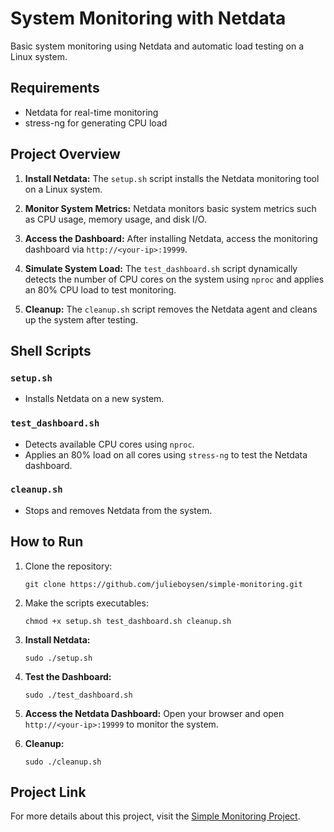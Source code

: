 # System Monitoring with Netdata

Basic system monitoring using Netdata and automatic load testing on a Linux system.

## Requirements

- Netdata for real-time monitoring
- stress-ng for generating CPU load

## Project Overview

1. **Install Netdata:**
   The `setup.sh` script installs the Netdata monitoring tool on a Linux system.

2. **Monitor System Metrics:**
   Netdata monitors basic system metrics such as CPU usage, memory usage, and disk I/O.

3. **Access the Dashboard:**
   After installing Netdata, access the monitoring dashboard via `http://<your-ip>:19999`.

4. **Simulate System Load:**
   The `test_dashboard.sh` script dynamically detects the number of CPU cores on the system using `nproc` and applies an 80% CPU load to test monitoring.

5. **Cleanup:**
   The `cleanup.sh` script removes the Netdata agent and cleans up the system after testing.

## Shell Scripts

### `setup.sh`

- Installs Netdata on a new system.

### `test_dashboard.sh`

- Detects available CPU cores using `nproc`.
- Applies an 80% load on all cores using `stress-ng` to test the Netdata dashboard.

### `cleanup.sh`

- Stops and removes Netdata from the system.

## How to Run

1. Clone the repository:

   ```
   git clone https://github.com/julieboysen/simple-monitoring.git
   ```
2. Make the scripts executables:
   ```
   chmod +x setup.sh test_dashboard.sh cleanup.sh
   ```

3. **Install Netdata:**

   ```
   sudo ./setup.sh
   ```

4. **Test the Dashboard:**

   ```
   sudo ./test_dashboard.sh
   ```

5. **Access the Netdata Dashboard:**
   Open your browser and open `http://<your-ip>:19999` to monitor the system.

6. **Cleanup:**
   ```
   sudo ./cleanup.sh
   ```

## Project Link

For more details about this project, visit the [Simple Monitoring Project](https://roadmap.sh/projects/simple-monitoring-dashboard).
